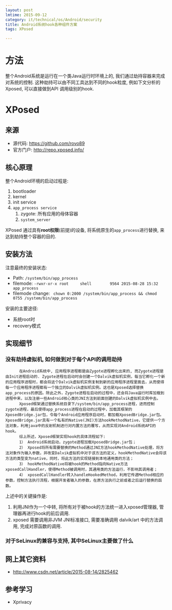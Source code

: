 ```yaml
---
layout: post
lmtime: 2015-09-12
category: it/technical/os/Android/security
title: Android系统hook各种组件方案
tags: XPosed

---
```


# 方法

整个Android系统是运行在一个类Java运行时环境上的, 我们通过劫持容器来完成对系统的控制.
这种劫持可以由不同工具达到不同的hook粒度, 例如下文分析的Xposed, 可以直接做到API 调用级别的hook.

# XPosed

## 来源

* 源代码: https://github.com/rovo89
* 官方门户: http://repo.xposed.info/

## 核心原理

整个Android环境的启动过程是:
1. bootloader
2. kernel
3. init service
4. `app_process service`
    1. zygote: 所有应用的母体容器
    2. `system_server`

XPosed 通过具有**root权限**(前提)的设备, 将系统原生的`app_process`进行替换, 来达到劫持整个容器的目的.

## 安装方法

注意最终的安装状态:

* Path: `/system/bin/app_process`
* filemode: `-rwxr-xr-x root     shell        9564 2015-08-28 15:32 app_process`
* filemode change: ` chown 0:2000 /system/bin/app_process && chmod 0755 /system/bin/app_process`

安装的主要途径:

* 系统root时
* recovery模式

## 实现细节

### 没有劫持虚拟机, 如何做到对于每个API的调用劫持

          在Android系统中, 应用程序进程都是由Zygote进程孵化出来的, 而Zygote进程是由Init进程启动的. Zygote进程在启动时会创建一个Dalvik虚拟机实例，每当它孵化一个新的应用程序进程时，都会将这个Dalvik虚拟机实例复制到新的应用程序进程里面去，从而使得每一个应用程序进程都有一个独立的Dalvik虚拟机实例。这也是Xposed选择替换app_process的原因。除此之外，Zygote进程在启动的过程中，还会将Java运行时库加载到进程中来，以及注册一些Android核心类的JNI方法到前面创建的Dalvik虚拟机实例中去。
          Xposed框架通过替换系统目录下/system/bin/app_process进程，进而控制zygote进程，最后使得app_process进程在启动的过程中，加载其框架的XposedBridge.jar包，令每个Android应用程序启动时，都加载XposedBridge.jar包。XposedBridge.jar具有一个私有的Native(JNI)方法hookMethodNative，它提供一个方法对象，利用java中的反射机制进行对内置方法的覆写，从而实现对Android系统API的hook。
          综上所述，Xposed框架实现hook的具体流程如下:
          1） Android系统启动，zygote进程加载XposedBridge.jar包；
          2） Xposed将所有需要替换的Method通过JNI方法hookMethodNative处理，将方法对象作为输入参数，并改变Dalvik虚拟机中对于该方法的定义，hookMethodNative会将该方法的类型变为native，同时，将此方法的实现链接到本地通用类的方法；
          3） hookMethodNative将被hook的Method指向Native方法xposedCallHandler，使得Method被调用时，其通用类的方法运行，不影响其调用者；
          4） xposedCallHandler转入handleHookedMethod，利用它传递Method相应的参数，控制方法执行流程，根据开发者输入的参数，在原方法执行之前或者之后运行替换的函数。

上述中的关键操作是: 
1. 利用JNI作为一个中转, 将所有对于被hook的方法统一进入xposed管理器, 管理器再进行hook的前后调用.
2. xposed 需要调用非JVM JNI标准接口, 需要准确调用 dalvik/art 中的方法调用, 完成对原函数的调用.

### 对于SeLinux的兼容与支持, 其中SeLinux主要做了什么

## 网上其它资料

* http://www.csdn.net/article/2015-08-14/2825462

## 参考学习

* Xprivacy
